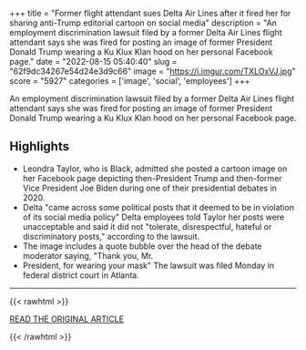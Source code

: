 +++
title = "Former flight attendant sues Delta Air Lines after it fired her for sharing anti-Trump editorial cartoon on social media"
description = "An employment discrimination lawsuit filed by a former Delta Air Lines flight attendant says she was fired for posting an image of former President Donald Trump wearing a Ku Klux Klan hood on her personal Facebook page."
date = "2022-08-15 05:40:40"
slug = "62f9dc34267e54d24e3d9c66"
image = "https://i.imgur.com/TXLOxVJ.jpg"
score = "5927"
categories = ['image', 'social', 'employees']
+++

An employment discrimination lawsuit filed by a former Delta Air Lines flight attendant says she was fired for posting an image of former President Donald Trump wearing a Ku Klux Klan hood on her personal Facebook page.

## Highlights

- Leondra Taylor, who is Black, admitted she posted a cartoon image on her Facebook page depicting then-President Trump and then-former Vice President Joe Biden during one of their presidential debates in 2020.
- Delta "came across some political posts that it deemed to be in violation of its social media policy" Delta employees told Taylor her posts were unacceptable and said it did not "tolerate, disrespectful, hateful or discriminatory posts," according to the lawsuit.
- The image includes a quote bubble over the head of the debate moderator saying, "Thank you, Mr.
- President, for wearing your mask" The lawsuit was filed Monday in federal district court in Atlanta.

---

{{< rawhtml >}}
  <p class="article-category">
    <a target="_blank" href="https://www.cnn.com/2022/08/13/us/flight-attendant-delta-lawsuit-trump-cartoon/index.html">READ THE ORIGINAL ARTICLE</a>
  </p>
{{< /rawhtml >}}
